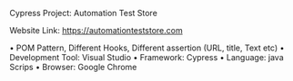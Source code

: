 Cypress Project: Automation Test Store

Website Link: https://automationteststore.com

•	POM Pattern, Different Hooks, Different assertion (URL, title, Text etc)
•	Development Tool: Visual Studio
•	Framework: Cypress
•	Language: java Scrips
•	Browser: Google Chrome
